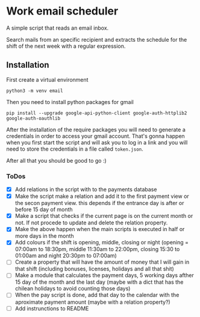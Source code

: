 # Work email scheduler

A simple script that reads an email inbox. 

Search mails from an specific recipient and extracts the schedule for the shift of the next week with a regular expression.

## Installation
First create a virtual environment
```
python3 -m venv email
```
Then you need to install python packages for gmail
```
pip install --upgrade google-api-python-client google-auth-httplib2 google-auth-oauthlib
```
After the installation of the require packages you will need to generate a credentials in order to access your gmail account. That's gonna happen when you first start the script and will ask you to log in a link and you will need to store the credentials in a file called `token.json`.

After all that you should be good to go :)



### ToDos

- [x] Add relations in the script with to the payments database
- [x] Make the script make a relation and add it to the first payment view or the secon payment view. this depends if the entrance day is after or before 15 day of month
- [x] Make a script that checks if the current page is on the current month or not. If not procede to update and delete the relation property.
- [x] Make the above happen when the main scripts is executed in half or more days in the month
- [x] Add colours if the shift is opening, middle, closing or night (opening = 07:00am to 18:30pm, middle 11:30am to 22:00pm, closing 15:30 to 01:00am and night 20:30pm to 07:00am)
- [ ] Create a property that will have the amount of money that I will gain in that shift (including bonuses, licenses, holidays and all that shit)
- [ ] Make a module that calculates the payment days, 5 working days afther 15 day of the month and the last day (maybe with a dict that has the chilean holidays to avoid counting those days)
- [ ] When the pay script is done, add that day to the calendar with the aproximate payment amount (maybe with a relation property?)
- [ ] Add instrunctions to README
